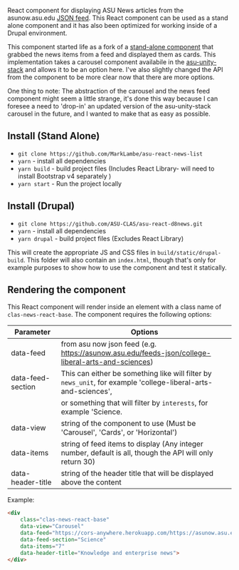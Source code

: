 React component for displaying ASU News articles from the asunow.asu.edu [JSON feed](https://asunow.asu.edu/feeds-json/college-liberal-arts-and-sciences). This React component can be used as a stand alone component and it has also been optimized for working inside of a Drupal environment.

This component started life as a fork of a <a href="https://github.com/ASU-CLAS/asu-react-news-list" target="blank">stand-alone component</a> 
that grabbed the news items from a feed and displayed them as cards. This implementation takes a carousel component availabile in 
the <a href="https://github.com/ASU/asu-unity-stack" target="blank">asu-unity-stack</a> and allows it to be an option here.
I've also slightly changed the API from the component to be more clear now that there are more options.

One thing to note: 
The abstraction of the carousel and the news feed component might seem a little strange, it's done this way because I can
foresee a need to 'drop-in' an updated version of the asu-unity-stack carousel in the future, and I wanted to make that as easy as possible.



## Install (Stand Alone)
* `git clone https://github.com/MarkLambe/asu-react-news-list`
* `yarn` - install all dependencies
* `yarn build` - build project files (Includes React Library- will need to install Bootstrap v4 separately )
* `yarn start` - Run the project locally


## Install (Drupal)
* `git clone https://github.com/ASU-CLAS/asu-react-d8news.git`
* `yarn` - install all dependencies
* `yarn drupal` - build project files (Excludes React Library)

This will create the appropriate JS and CSS files in `build/static/drupal-build`. This folder will also contain an 
`index.html`, though that's only for example purposes to show how to use the component and test it statically.


## Rendering the component

This React component will render inside an element with a class name of `clas-news-react-base`. The component requires the following options:

| Parameter         |  Options                                                                                                         |
| -------------     | ---------------------------------------------------------------------------------------------------------------- |
| data-feed         | from asu now json feed (e.g. https://asunow.asu.edu/feeds-json/college-liberal-arts-and-sciences)                |
| data-feed-section | This can either be something like will filter by `news_unit`, for example 'college-liberal-arts-and-sciences',   |
|                   | or something that will filter by `interests`, for example 'Science.                                              |
| data-view         | string of the component to use (Must be 'Carousel', 'Cards', or 'Horizontal')                                    |
| data-items        | string of feed items to display (Any integer number, default is all, though the API will only return 30)         |
| data-header-title | string of the header title that will be displayed above the content                                              |

Example:

```html
<div 
    class="clas-news-react-base"
    data-view="Carousel"
    data-feed="https://cors-anywhere.herokuapp.com/https://asunow.asu.edu/feeds-json/"
    data-feed-section="Science"
    data-items="7"
    data-header-title="Knowledge and enterprise news">
</div>
```
